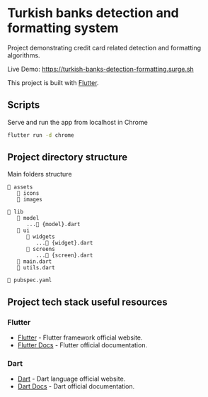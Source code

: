 # Turkish banks detection and formatting system

Project demonstrating credit card related detection and formatting algorithms.

Live Demo: https://turkish-banks-detection-formatting.surge.sh

This project is built with [Flutter](https://flutter.dev/).

## Scripts

Serve and run the app from localhost in Chrome
```bash
flutter run -d chrome
```

## Project directory structure

Main folders structure

```
📂 assets
   📂 icons
   📂 images
      
📂 lib
   📂 model
      ...📂 {model}.dart
   📂 ui
      📂 widgets
         ...📄 {widget}.dart
      📂 screens
         ...📂 {screen}.dart
   📄 main.dart
   📄 utils.dart
   
📄 pubspec.yaml

```

## Project tech stack useful resources

### Flutter
- [Flutter](https://flutter.dev) - Flutter framework official website.
- [Flutter Docs](https://docs.flutter.dev) - Flutter official documentation.

### Dart
- [Dart](https://dart.dev) - Dart language official website.
- [Dart Docs](https://dart.dev/guides) - Dart official documentation.
